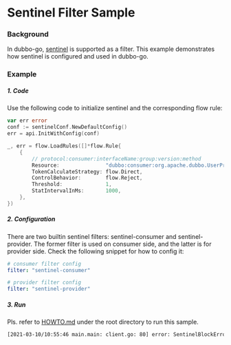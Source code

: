 # Sentinel Filter Sample

### Background

In dubbo-go, [sentinel](https://github.com/alibaba/sentinel) is supported as a filter. This example demonstrates how sentinel is configured and used in dubbo-go. 

### Example

##### 1. Code

Use the following code to initialize sentinel and the corresponding flow rule:

```go
var err error
conf := sentinelConf.NewDefaultConfig()
err = api.InitWithConfig(conf)

_, err = flow.LoadRules([]*flow.Rule{
    {
        // protocol:consumer:interfaceName:group:version:method
        Resource:               "dubbo:consumer:org.apache.dubbo.UserProvider:::GetUser()",
        TokenCalculateStrategy: flow.Direct,
        ControlBehavior:        flow.Reject,
        Threshold:              1,
        StatIntervalInMs:       1000,
    },
})
```

##### 2. Configuration

There are two builtin sentinel filters: sentinel-consumer and sentinel-provider. The former filter is used on consumer side, and the latter is for provider side. Check the following snippet for how to config it:

```yaml
# consumer filter config
filter: "sentinel-consumer"

# provider filter config
filter: "sentinel-provider"
```

##### 3. Run

Pls. refer to [HOWTO.md](../../HOWTO.md) under the root directory to run this sample.

```bash
[2021-03-10/10:55:46 main.main: client.go: 80] error: SentinelBlockError: FlowControl, message: flow reject check blocked
```
